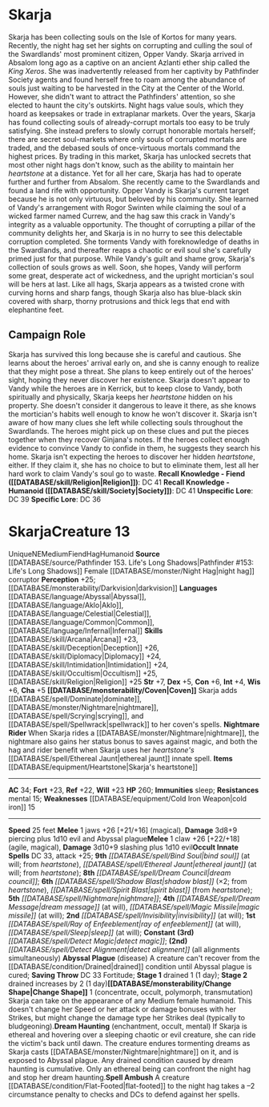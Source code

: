 ﻿---
ac: '34'
alignment: NE
all_resistance: null
burrow_speed: null
charisma: '+5'
climb_speed: null
constitution: '+6'
creature_ability:
- Abyssal Plague
- Change Shape
- Coven
- Dream Haunting
- Nightmare Rider
- Spell Ambush
creature_family: null
description: Skarja has been collecting souls on the Isle of Kortos for many years.
  Recently, the night hag set her sights on corrupting and culling the soul of the
  Swardlands' most prominent citizen, Opper Vandy.<br/><br/> Skarja arrived in Absalom
  long ago as a captive on an ancient Azlanti ether ship called the <i>King Xeros</i>.
  She was inadvertently released from her captivity by Pathfinder Society agents and
  found herself free to roam among the abundance of souls just waiting to be harvested
  in the City at the Center of the World. However, she didn't want to attract the
  Pathfinders' attention, so she elected to haunt the city's outskirts.<br/><br/>
  Night hags value souls, which they hoard as keepsakes or trade in extraplanar markets.
  Over the years, Skarja has found collecting souls of already-corrupt mortals too
  easy to be truly satisfying. She instead prefers to slowly corrupt honorable mortals
  herself; there are secret soul-markets where only souls of corrupted mortals are
  traded, and the debased souls of once-virtuous mortals command the highest prices.
  By trading in this market, Skarja has unlocked secrets that most other night hags
  don't know, such as the ability to maintain her <i>heartstone</i> at a distance.
  Yet for all her care, Skarja has had to operate further and further from Absalom.
  She recently came to the Swardlands and found a land rife with opportunity.<br/><br/>
  Opper Vandy is Skarja's current target because he is not only virtuous, but beloved
  by his community. She learned of Vandy's arrangement with Rogor Swinten while claiming
  the soul of a wicked farmer named Currew, and the hag saw this crack in Vandy's
  integrity as a valuable opportunity. The thought of corrupting a pillar of the community
  delights her, and Skarja is in no hurry to see this delectable corruption completed.
  She torments Vandy with foreknowledge of deaths in the Swardlands, and thereafter
  reaps a chaotic or evil soul she's carefully primed just for that purpose. While
  Vandy's guilt and shame grow, Skarja's collection of souls grows as well. Soon,
  she hopes, Vandy will perform some great, desperate act of wickedness, and the upright
  mortician's soul will be hers at last.<br/><br/> Like all hags, Skarja appears as
  a twisted crone with curving horns and sharp fangs, though Skarja also has blue-black
  skin covered with sharp, thorny protrusions and thick legs that end with elephantine
  feet.
dexterity: '+5'
element: null
fly_speed: null
fortitude: '+23'
hardness: null
hp: '260'
id: '2110'
immunity:
- '[[DATABASE/trait/Sleep|sleep]]'
intelligence: '+4'
land_speed: '25'
language:
- '[[DATABASE/language/Abyssal|Abyssal]]'
- '[[DATABASE/language/Aklo|Aklo]]'
- '[[DATABASE/language/Celestial|Celestial]]'
- '[[DATABASE/language/Common|Common]]'
- '[[DATABASE/language/Infernal|Infernal]]'
level: '13'
max_speed: '25'
name: Skarja
perception: '+25'
rarity: Unique
reflex: '+22'
resistance:
- '[[DATABASE/trait/Mental|mental]] 15'
rus_type_level: null
school: null
sense:
- '[[DATABASE/monsterability/Darkvision|darkvision]]'
size: Medium
skill:
- '[[DATABASE/skill/Arcana|Arcana]] +23'
- '[[DATABASE/skill/Deception|Deception]] +26'
- '[[DATABASE/skill/Diplomacy|Diplomacy]] +24'
- '[[DATABASE/skill/Intimidation|Intimidation]] +24'
- '[[DATABASE/skill/Occultism|Occultism]] +25'
- '[[DATABASE/skill/Religion|Religion]] +25'
source: '[[DATABASE/source/Pathfinder 153. Life''s Long Shadows|Pathfinder #153: Life''s
  Long Shadows]]'
speed:
- 25 feet
spell:
- '[[DATABASE/spell/Bind Soul|Bind Soul]]'
- '[[DATABASE/spell/Detect Alignment|DetectAlignment]]'
- '[[DATABASE/spell/Detect Magic|Detect Magic]]'
- '[[DATABASE/spell/Dream Council|Dream Council]]'
- '[[DATABASE/spell/Dream Message|Dream Message]]'
- '[[DATABASE/spell/Ethereal Jaunt|Ethereal Jaunt]]'
- '[[DATABASE/spell/Invisibility|Invisibility]]'
- '[[DATABASE/spell/Magic Missile|Magic Missile]]'
- '[[DATABASE/spell/Nightmare|Nightmare]]'
- '[[DATABASE/spell/Ray of Enfeeblement|Ray of Enfeeblement]]'
- '[[DATABASE/spell/Shadow Blast|Shadow Blast]]'
- '[[DATABASE/spell/Sleep|Sleep]]'
- '[[DATABASE/spell/Spirit Blast|Spirit Blast]]'
strength: '+7'
strength_req: '7'
strongest_save:
- Fortitude
- Will
swim_speed: null
trait:
- '[[DATABASE/trait/Fiend|Fiend]]'
- '[[DATABASE/trait/Hag|Hag]]'
- '[[DATABASE/trait/Humanoid|Humanoid]]'
- '[[DATABASE/trait/Unique|Unique]]'
type: Creature
vision: Darkvision
weakest_save:
- Reflex
weakness:
- '[[DATABASE/equipment/Cold Iron Weapon|cold iron]] 15'
will: '+23'
wisdom: '+6'

---
# Skarja

Skarja has been collecting souls on the Isle of Kortos for many years. Recently, the night hag set her sights on corrupting and culling the soul of the Swardlands' most prominent citizen, Opper Vandy.
 Skarja arrived in Absalom long ago as a captive on an ancient Azlanti ether ship called the _King Xeros_. She was inadvertently released from her captivity by Pathfinder Society agents and found herself free to roam among the abundance of souls just waiting to be harvested in the City at the Center of the World. However, she didn't want to attract the Pathfinders' attention, so she elected to haunt the city's outskirts.
 Night hags value souls, which they hoard as keepsakes or trade in extraplanar markets. Over the years, Skarja has found collecting souls of already-corrupt mortals too easy to be truly satisfying. She instead prefers to slowly corrupt honorable mortals herself; there are secret soul-markets where only souls of corrupted mortals are traded, and the debased souls of once-virtuous mortals command the highest prices. By trading in this market, Skarja has unlocked secrets that most other night hags don't know, such as the ability to maintain her _heartstone_ at a distance. Yet for all her care, Skarja has had to operate further and further from Absalom. She recently came to the Swardlands and found a land rife with opportunity.
 Opper Vandy is Skarja's current target because he is not only virtuous, but beloved by his community. She learned of Vandy's arrangement with Rogor Swinten while claiming the soul of a wicked farmer named Currew, and the hag saw this crack in Vandy's integrity as a valuable opportunity. The thought of corrupting a pillar of the community delights her, and Skarja is in no hurry to see this delectable corruption completed. She torments Vandy with foreknowledge of deaths in the Swardlands, and thereafter reaps a chaotic or evil soul she's carefully primed just for that purpose. While Vandy's guilt and shame grow, Skarja's collection of souls grows as well. Soon, she hopes, Vandy will perform some great, desperate act of wickedness, and the upright mortician's soul will be hers at last.
 Like all hags, Skarja appears as a twisted crone with curving horns and sharp fangs, though Skarja also has blue-black skin covered with sharp, thorny protrusions and thick legs that end with elephantine feet.

## Campaign Role

Skarja has survived this long because she is careful and cautious. She learns about the heroes' arrival early on, and she is canny enough to realize that they might pose a threat. She plans to keep entirely out of the heroes' sight, hoping they never discover her existence. Skarja doesn't appear to Vandy while the heroes are in Kerrick, but to keep close to Vandy, both spiritually and physically, Skarja keeps her _heartstone_ hidden on his property. She doesn't consider it dangerous to leave it there, as she knows the mortician's habits well enough to know he won't discover it.
 Skarja isn't aware of how many clues she left while collecting souls throughout the Swardlands. The heroes might pick up on these clues and put the pieces together when they recover Ginjana's notes. If the heroes collect enough evidence to convince Vandy to confide in them, he suggests they search his home. Skarja isn't expecting the heroes to discover her hidden _heartstone_, either. If they claim it, she has no choice to but to eliminate them, lest all her hard work to claim Vandy's soul go to waste.
**Recall Knowledge - Fiend ([[DATABASE/skill/Religion|Religion]])**: DC 41
**Recall Knowledge - Humanoid ([[DATABASE/skill/Society|Society]])**: DC 41
**Unspecific Lore**: DC 39
**Specific Lore**: DC 36

# Skarja<span class="item-type">Creature 13</span>

<span class="trait-unique item-trait">Unique</span><span class="trait-alignment item-trait">NE</span><span class="trait-size item-trait">Medium</span><span class="item-trait">Fiend</span><span class="item-trait">Hag</span><span class="item-trait">Humanoid</span>
**Source** [[DATABASE/source/Pathfinder 153. Life's Long Shadows|Pathfinder #153: Life's Long Shadows]]
Female [[DATABASE/monster/Night Hag|night hag]] corruptor
**Perception** +25; [[DATABASE/monsterability/Darkvision|darkvision]]
**Languages** [[DATABASE/language/Abyssal|Abyssal]], [[DATABASE/language/Aklo|Aklo]], [[DATABASE/language/Celestial|Celestial]], [[DATABASE/language/Common|Common]], [[DATABASE/language/Infernal|Infernal]]
**Skills** [[DATABASE/skill/Arcana|Arcana]] +23, [[DATABASE/skill/Deception|Deception]] +26, [[DATABASE/skill/Diplomacy|Diplomacy]] +24, [[DATABASE/skill/Intimidation|Intimidation]] +24, [[DATABASE/skill/Occultism|Occultism]] +25, [[DATABASE/skill/Religion|Religion]] +25
**Str** +7, **Dex** +5, **Con** +6, **Int** +4, **Wis** +6, **Cha** +5
**[[DATABASE/monsterability/Coven|Coven]]** Skarja adds [[DATABASE/spell/Dominate|dominate]], [[DATABASE/monster/Nightmare|nightmare]], [[DATABASE/spell/Scrying|scrying]], and [[DATABASE/spell/Spellwrack|spellwrack]] to her coven's spells.
**Nightmare Rider** When Skarja rides a [[DATABASE/monster/Nightmare|nightmare]], the nightmare also gains her status bonus to saves against magic, and both the hag and rider benefit when Skarja uses her _heartstone's_ [[DATABASE/spell/Ethereal Jaunt|ethereal jaunt]] innate spell.
**Items** [[DATABASE/equipment/Heartstone|Skarja's heartstone]]

---
**AC** 34; **Fort** +23, **Ref** +22, **Will** +23
**HP** 260; **Immunities** sleep; **Resistances** mental 15; **Weaknesses** [[DATABASE/equipment/Cold Iron Weapon|cold iron]] 15

---
**Speed** 25 feet
<span class="in-box-ability">**Melee** <span class="action-icon">1</span> jaws +26 [+21/+16] (magical), **Damage** 3d8+9 piercing plus 1d10 evil and Abyssal plague</span><span class="in-box-ability">**Melee** <span class="action-icon">1</span> claw +26 [+22/+18] (agile, magical), **Damage** 3d10+9 slashing plus 1d10 evil</span>**Occult Innate Spells** DC 33, attack +25; **9th** _[[DATABASE/spell/Bind Soul|bind soul]]_ (at will; from _heartstone_), _[[DATABASE/spell/Ethereal Jaunt|ethereal jaunt]]_ (at will; from _heartstone_); **8th** _[[DATABASE/spell/Dream Council|dream council]]_; **6th** _[[DATABASE/spell/Shadow Blast|shadow blast]]_ (×2; from _heartstone_), _[[DATABASE/spell/Spirit Blast|spirit blast]]_ (from _heartstone_); **5th** _[[DATABASE/spell/Nightmare|nightmare]]_; **4th** _[[DATABASE/spell/Dream Message|dream message]]_ (at will), _[[DATABASE/spell/Magic Missile|magic missile]]_ (at will); **2nd** _[[DATABASE/spell/Invisibility|invisibility]]_ (at will); **1st** _[[DATABASE/spell/Ray of Enfeeblement|ray of enfeeblement]]_ (at will), _[[DATABASE/spell/Sleep|sleep]]_ (at will); **Constant** **(3rd)** _[[DATABASE/spell/Detect Magic|detect magic]]_; **(2nd)** _[[DATABASE/spell/Detect Alignment|detect alignment]]_ (all alignments simultaneously)
<span class="in-box-ability">**Abyssal Plague** (disease) A creature can't recover from the [[DATABASE/condition/Drained|drained]] condition until Abyssal plague is cured; **Saving Throw** DC 33 Fortitude; **Stage 1** drained 1 (1 day); **Stage 2** drained increases by 2 (1 day)</span><span class="in-box-ability">**[[DATABASE/monsterability/Change Shape|Change Shape]]** <span class="action-icon">1</span> (concentrate, occult, polymorph, transmutation) Skarja can take on the appearance of any Medium female humanoid. This doesn't change her Speed or her attack or damage bonuses with her Strikes, but might change the damage type her Strikes deal (typically to bludgeoning).</span><span class="in-box-ability">**Dream Haunting** (enchantment, occult, mental) If Skarja is ethereal and hovering over a sleeping chaotic or evil creature, she can ride the victim's back until dawn. The creature endures tormenting dreams as Skarja casts [[DATABASE/monster/Nightmare|nightmare]] on it, and is exposed to Abyssal plague. Any drained condition caused by dream haunting is cumulative. Only an ethereal being can confront the night hag and stop her dream haunting.</span><span class="in-box-ability">**Spell Ambush** A creature [[DATABASE/condition/Flat-Footed|flat-footed]] to the night hag takes a –2 circumstance penalty to checks and DCs to defend against her spells.</span>